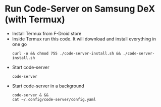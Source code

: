 # Run Code-Server on Samsung DeX (with Termux)

* Install Termux from F-Droid store
* Inside Termux run this code. It will download and install everything in one go
  ```
  curl -o && chmod 755 ./code-server-install.sh && ./code-server-install.sh
  ```
* Start code-server 
  ```
  code-server
  ```
* Start code-server in a background
  ```
  code-server & &&
  cat ~/.config/code-server/config.yaml
  ```

